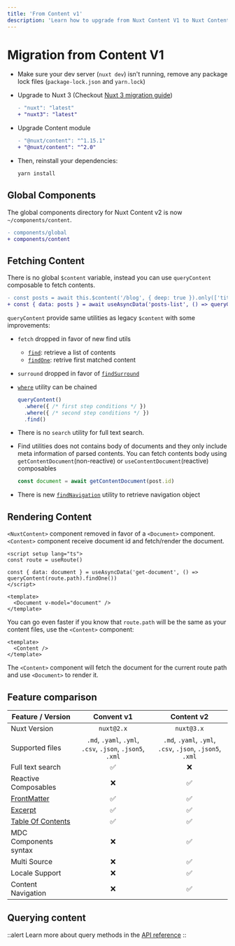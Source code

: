 ```yaml
---
title: 'From Content v1'
description: 'Learn how to upgrade from Nuxt Content V1 to Nuxt Content V2 for Nuxt 3.'
---
```


# Migration from Content V1

- Make sure your dev server (`nuxt dev`) isn't running, remove any package lock files (`package-lock.json` and `yarn.lock`)

- Upgrade to Nuxt 3 (Checkout [Nuxt 3 migration guide](https://v3.nuxtjs.org/getting-started/migration))

  ```diff
  - "nuxt": "latest"
  + "nuxt3": "latest"
  ```

- Upgrade Content module

  ```diff
  - "@nuxt/content": "^1.15.1"
  + "@nuxt/content": "^2.0"
  ```

- Then, reinstall your dependencies:

  ```bash
  yarn install
  ```

## Global Components

The global components directory for Nuxt Content v2 is now `~/components/content`.

```diff
- components/global
+ components/content
```

## Fetching Content

There is no global `$content` variable, instead you can use `queryContent` composable to fetch contents.

```diff
- const posts = await this.$content('/blog', { deep: true }).only(['title']).fetch()
+ const { data: posts } = await useAsyncData('posts-list', () => queryContent('/blog').only(['title']).find())
```

`queryContent` provide same utilities as legacy `$content` with some improvements:

- `fetch` dropped in favor of new find utils
  - [`find`](/api/query-content#find): retrieve a list of contents
  - [`findOne`](/api/query-content#findOne): retrive first matched content
- `surround` dropped in favor of [`findSurround`](/api/query-content#findSurround)
- [`where`](/api/query-content#where) utility can be chained

  ```ts
  queryContent()
    .where({ /* first step conditions */ })
    .where({ /* second step conditions */ })
    .find()
  ```

- There is no `search` utility for full text search.
- Find utilities does not contains body of documents and they only include meta information of parsed contents. You can fetch contents body using `getContentDocument`(non-reactive) or `useContentDocument`(reactive) composables

  ```js
  const document = await getContentDocument(post.id)
  ```

- There is new [`findNavigation`](/api/query-content#findnavigation) utility to retrieve navigation object

## Rendering Content

`<NuxtContent>` component removed in favor of a `<Document>` component. `<Content>` component receive document id and fetch/render the document.

```vue
<script setup lang="ts">
const route = useRoute()

const { data: document } = useAsyncData('get-document', () => queryContent(route.path).findOne())
</script>

<template>
  <Document v-model="document" />
</template>
```

You can go even faster if you know that `route.path` will be the same as your content files, use the `<Content>` component:

```vue
<template>
  <Content />
</template>
```

The `<Content>` component will fetch the document for the current route path and use `<Document>` to render it.

## Feature comparison

| Feature / Version | Convent v1 | Content v2 |
| ----------------- | :--------: | :--------: |
| Nuxt Version      | `nuxt@2.x` | `nuxt@3.x` | 
| Supported files   |  `.md`, `.yaml`, `.yml`, `.csv`, `.json`, `.json5`, `.xml` | `.md`, `.yaml`, `.yml`, `.csv`, `.json`, `.json5`, `.xml` |
| Full text search  | ✅         | ❌          |
| Reactive Composables |  ❌  |  ✅  |
| [FrontMatter](/guide/writing-content/front-matter) | ✅ |  ✅ |
| [Excerpt](https://content.nuxtjs.org/writing#excerpt) |  ✅  |  ✅  |
| [Table Of Contents](https://content.nuxtjs.org/writing#table-of-contents) |  ✅  |  ✅  |
| MDC Components syntax |  ❌  |  ✅  |
| Multi Source          |  ❌  |  ✅  |
| Locale Support        |  ❌  |  ✅  |
| Content Navigation    |  ❌  |  ✅  |

## Querying content

::alert
Learn more about query methods in the [API reference](/api/query-content)
::
